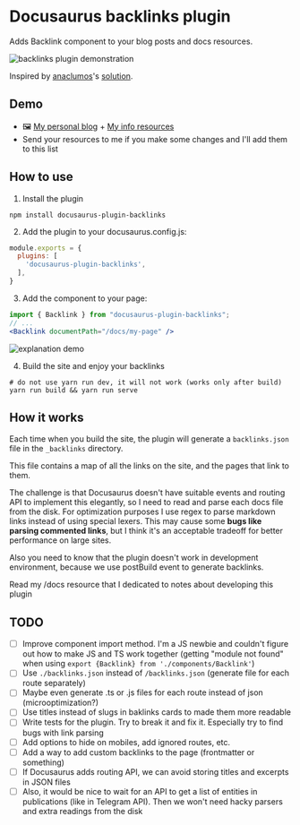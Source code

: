 # Docusaurus backlinks plugin

Adds Backlink component to your blog posts and docs resources.

![backlinks plugin demonstration](https://file.def.pm/yfvyM1BB.jpg)

Inspired by [anaclumos](https://github.com/anaclumos)'s [solution](https://github.com/facebook/docusaurus/discussions/8217).

## Demo

- 🖼️ [My personal blog](https://blog.amd-nick.me) + [My info resources](https://blog.amd-nick.me/docs)
- Send your resources to me if you make some changes and I'll add them to this list

## How to use

1. Install the plugin

```shell
npm install docusaurus-plugin-backlinks
```

2. Add the plugin to your docusaurus.config.js:

```js
module.exports = {
  plugins: [
    'docusaurus-plugin-backlinks',
  ],
}
```

3. Add the component to your page:

```jsx
import { Backlink } from "docusaurus-plugin-backlinks";
// ...
<Backlink documentPath="/docs/my-page" />
```

![explanation demo](https://file.def.pm/rt2667uy.png)

4. Build the site and enjoy your backlinks

```shell
# do not use yarn run dev, it will not work (works only after build)
yarn run build && yarn run serve
```

## How it works

Each time when you build the site, the plugin will generate a `backlinks.json` file in the `_backlinks` directory.

This file contains a map of all the links on the site, and the pages that link to them.

The challenge is that Docusaurus doesn't have suitable events and routing API to implement this elegantly, so I need to read and parse each docs file from the disk. For optimization purposes I use regex to parse markdown links instead of using special lexers. This may cause some **bugs like parsing commented links**, but I think it's an acceptable tradeoff for better performance on large sites.

Also you need to know that the plugin doesn't work in development environment, because we use postBuild event to generate backlinks.

Read my /docs resource that I dedicated to notes about developing this plugin
<!-- #todo add the real link. Why somebody need to search for this? -->

## TODO

- [ ] Improve component import method. I'm a JS newbie and couldn't figure out how to make JS and TS work together (getting "module not found" when using `export {Backlink} from './components/Backlink'`)
- [ ] Use `./backlinks.json` instead of `/backlinks.json` (generate file for each route separately)
- [ ] Maybe even generate .ts or .js files for each route instead of json (microoptimization?)
- [ ] Use titles instead of slugs in baklinks cards to made them more readable
- [ ] Write tests for the plugin. Try to break it and fix it. Especially try to find bugs with link parsing
- [ ] Add options to hide on mobiles, add ignored routes, etc.
- [ ] Add a way to add custom backlinks to the page (frontmatter or something)
- [ ] If Docusaurus adds routing API, we can avoid storing titles and excerpts in JSON files
- [ ] Also, it would be nice to wait for an API to get a list of entities in publications (like in Telegram API). Then we won't need hacky parsers and extra readings from the disk

<!--
related resources:

- https://docusaurus.io/feature-requests/p/backlinks-or-pages-that-link-here
- https://github.com/facebook/docusaurus/discussions/8217
-->
